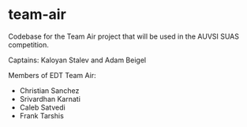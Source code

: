 # team-air

Codebase for the Team Air project that will be used in the AUVSI SUAS competition.

Captains: Kaloyan Stalev and Adam Beigel

Members of EDT Team Air:
- Christian Sanchez
- Srivardhan Karnati
- Caleb Satvedi
- Frank Tarshis


